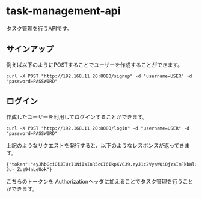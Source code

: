 # task-management-api
タスク管理を行うAPIです。

## サインアップ
例えば以下のようにPOSTすることでユーザーを作成することができます。
```
curl -X POST "http://192.168.11.20:8080/signup" -d "username=USER" -d "password=PASSW0RD"
```

## ログイン
作成したユーザーを利用してログインすることができます。
```
curl -X POST "http://192.168.11.20:8080/login" -d "username=USER" -d "password=PASSW0RD"
```

上記のようなリクエストを発行すると、以下のようなレスポンスが返ってきます。
```
{"token":"eyJhbGciOiJIUzI1NiIsInR5cCI6IkpXVCJ9.eyJ1c2VyaWQiOjYsImFkbWluIjpmYWxzZSwiZXhwIjoxNjg0NDcxNTU2fQ.GSxYvjM9W8MF5nEQxAPiI3bvOL1-3u-_Zuz94nLeUok"}
```
こちらのトークンを Authorizationヘッダに加えることでタスク管理を行うことができます。
